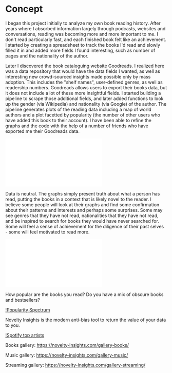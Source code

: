 # Concept
I began this project initially to analyze my own book reading history. After years where I absorbed information largely through podcasts, websites and conversations, reading was becoming more and more important to me. I don't read particularly fast, and each finished book felt like an achievement. I started by creating a spreadsheet to track the books I'd read and slowly filled it in and added more fields I found interesting, such as number of pages and the nationality of the author.

Later I discovered the book cataloguing website Goodreads. I realized here was a data repository that would have the data fields I wanted, as well as interesting new crowd-sourced insights made possible only by mass adoption. This includes the "shelf names", user-defined genres, as well as readership numbers. Goodreads allows users to export their books data, but it does not include a lot of these more insightful fields. I started building a pipeline to scrape those additional fields, and later added functions to look up the gender (via Wikipedia) and nationality (via Google) of the author. The pipeline generates plots of the reading data including a map of world authors and a plot facetted by popularity (the number of other users who have added this book to their account). I have been able to refine the graphs and the code with the help of a number of friends who have exported me their Goodreads data.

![Summary](goodreads/static/admin/img/goodreads/goodreads_summary_cal65.html)

Data is neutral. The graphs simply present truth about what a person has read, putting the books in a context that is likely novel to the reader. I believe some people will look at their graphs and find some confirmation about their patterns and interests and perhaps some surprises. Some may see genres that they have not read, nationalities that they have not read, and be inspired to search for books they would have never searched for. Some will feel a sense of achievement for the diligence of their past selves - some will feel motivated to read more.

![Author Map](goodreads/static/admin/img/goodreads/author_map_cal65.html)

How popular are the books you read? Do you have a mix of obscure books and bestsellers?

[!Popularity Spectrum](goodreads/static/admin/img/goodreads/read_heatmap_cal65.html)

Novelty Insights is the modern anti-bias tool to return the value of your data to you.

[!Spotify top artists](goodreads/static/admin/img/spotify/spotify_top_artists_plot_cal65.html)

Books gallery: https://novelty-insights.com/gallery-books/

Music gallery: https://novelty-insights.com/gallery-music/

Streaming gallery: https://novelty-insights.com/gallery-streaming/